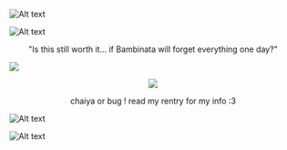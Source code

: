 ![Alt text](https://64.media.tumblr.com/0200a5a48335913e22eaeb59940a357c/tumblr_inline_n37h4cIuCk1qhwjx8.gif)

![Alt text](https://i.ibb.co/YX9v5xZ/1626-C26-F-911-F-456-B-8-CAB-F45600-F0-E091.png)
<p align="center"> 
"Is this still worth it... if Bambinata will forget everything one day?"
</p>
 <img src="[https://cdn.discordapp.com/attachments/1416875757082509454/1416875815580467373/image.png?ex=68c86fee&is=68c71e6e&hm=766201c2acdf027fda3e3f40770520f3d558985a62325807d284832425ef71cd&](https://media.discordapp.net/attachments/1416875757082509454/1416875815580467373/image.png?ex=68c86fee&is=68c71e6e&hm=766201c2acdf027fda3e3f40770520f3d558985a62325807d284832425ef71cd&=&format=webp&quality=lossless&width=1237&height=500)">

 <p align="center">
  <img src="https://barok.crd.co/assets/images/gallery04/766f3b2c_original.gif?v=8cc45fd0">
</p>

 <p align="center"> 
chaiya or bug !
read my rentry for my info :3
</p>

![Alt text](https://i.ibb.co/YX9v5xZ/1626-C26-F-911-F-456-B-8-CAB-F45600-F0-E091.png)

![Alt text](https://64.media.tumblr.com/0200a5a48335913e22eaeb59940a357c/tumblr_inline_n37h4cIuCk1qhwjx8.gif)


